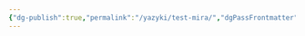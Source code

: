 ```yaml
---
{"dg-publish":true,"permalink":"/yazyki/test-mira/","dgPassFrontmatter":true}
---
```


<style> .container {font-family: sans-serif; text-align: center;} .button-wrapper button {z-index: 1;height: 40px; width: 100px; margin: 10px;padding: 5px;} .excalidraw .App-menu_top .buttonList { display: flex;} .excalidraw-wrapper { height: 800px; margin: 50px; position: relative;} :root[dir="ltr"] .excalidraw .layer-ui__wrapper .zen-mode-transition.App-menu_bottom--transition-left {transform: none;} </style><script src="https://cdn.jsdelivr.net/npm/react@17/umd/react.production.min.js"></script><script src="https://cdn.jsdelivr.net/npm/react-dom@17/umd/react-dom.production.min.js"></script><script type="text/javascript" src="https://cdn.jsdelivr.net/npm/@excalidraw/excalidraw@0/dist/excalidraw.production.min.js"></script><div id="Тест_мираexcalidraw.md1"></div><script>(function(){const InitialData={"type":"excalidraw","version":2,"source":"https://github.com/zsviczian/obsidian-excalidraw-plugin/releases/tag/2.14.0","elements":[{"id":"MK7k8Imx","type":"image","x":-530.8840823654334,"y":-315.6892266937879,"width":922.1997126262039,"height":652.101711730039,"angle":0,"strokeColor":"#000000","backgroundColor":"transparent","fillStyle":"hachure","strokeWidth":1,"strokeStyle":"solid","roughness":1,"opacity":100,"roundness":null,"seed":32023,"version":85,"versionNonce":1583374670,"updated":1753487147482,"isDeleted":false,"groupIds":[],"boundElements":[],"link":null,"locked":false,"fileId":"61c38268afa3c3f534e974a8976edd8c45fc3965","scale":[1,1],"index":"a0","frameId":null,"status":"pending","crop":null},{"id":"agRs7kbA","type":"diamond","x":-158.8511315307877,"y":139.91877243435508,"width":6.511129279703681,"height":5.807223411627604,"angle":0,"strokeColor":"#ffd43b","backgroundColor":"#ffec99","fillStyle":"solid","strokeWidth":2,"strokeStyle":"solid","roughness":1,"opacity":100,"groupIds":[],"frameId":null,"index":"a1","roundness":{"type":2},"seed":1850927890,"version":59,"versionNonce":2118488083,"isDeleted":false,"boundElements":[],"updated":1753487176187,"link":"https://dnd-dark-ages.vercel.app/lokaczii-geografiya-i-naselyayushhie-sushhestva/neveles/demoviktum/goroda/raltand-stolicza-demoviktuma/","locked":false}],"appState":{"theme":"light","viewBackgroundColor":"#ffffff","currentItemStrokeColor":"#ffd43b","currentItemBackgroundColor":"#ffec99","currentItemFillStyle":"solid","currentItemStrokeWidth":2,"currentItemStrokeStyle":"solid","currentItemRoughness":1,"currentItemOpacity":100,"currentItemFontFamily":5,"currentItemFontSize":20,"currentItemTextAlign":"left","currentItemStartArrowhead":null,"currentItemEndArrowhead":"arrow","currentItemArrowType":"round","scrollX":555.1522557746752,"scrollY":539.7990757144548,"zoom":{"value":1},"currentItemRoundness":"round","gridSize":20,"gridStep":5,"gridModeEnabled":false,"gridColor":{"Bold":"rgba(217, 217, 217, 0.5)","Regular":"rgba(230, 230, 230, 0.5)"},"currentStrokeOptions":null,"frameRendering":{"enabled":true,"clip":true,"name":true,"outline":true},"objectsSnapModeEnabled":false,"activeTool":{"type":"selection","customType":null,"locked":false,"fromSelection":false,"lastActiveTool":null}},"files":{}};InitialData.scrollToContent=true;App=()=>{const e=React.useRef(null),t=React.useRef(null),[n,i]=React.useState({width:void 0,height:void 0});return React.useEffect(()=>{i({width:t.current.getBoundingClientRect().width,height:t.current.getBoundingClientRect().height});const e=()=>{i({width:t.current.getBoundingClientRect().width,height:t.current.getBoundingClientRect().height})};return window.addEventListener("resize",e),()=>window.removeEventListener("resize",e)},[t]),React.createElement(React.Fragment,null,React.createElement("div",{className:"excalidraw-wrapper",ref:t},React.createElement(ExcalidrawLib.Excalidraw,{ref:e,width:n.width,height:n.height,initialData:InitialData,viewModeEnabled:!0,zenModeEnabled:!0,gridModeEnabled:!1})))},excalidrawWrapper=document.getElementById("Тест_мираexcalidraw.md1");ReactDOM.render(React.createElement(App),excalidrawWrapper);})();</script>